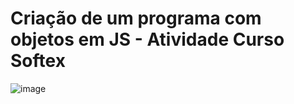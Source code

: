 <h1> Criação de um programa com objetos em JS - Atividade Curso Softex </h1>

![image](https://github.com/KleberAraujoo/objeto-js/assets/112328070/a10784dd-02ca-483e-9875-2094254b6c46)
